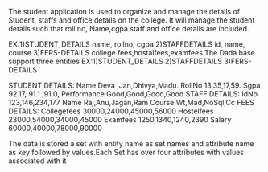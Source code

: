 The student application is used 
to organize and manage the details of
Student, staffs and office details  on the college.
It will manage the student details such that roll no,
Name,cgpa.staff and office details are included.

  EX:1)STUDENT_DETAILS name, rollno, cgpa
     2)STAFFDETAILS id, name, course
     3)FERS-DETAILS college fees,hostalfees,examfees
The Dada base support three entities
   EX:1)STUDENT_DETAILS
     2)STAFFDETAILS 
     3)FERS-DETAILS 

 STUDENT DETAILS:
Name
Deva ,Jan,Dhivya,Madu.
RollNo
13,35,17,59.
Sgpa
92.17, 91.1 ,91.0,
Performance
Good,Good,Good,Good
STAFF DETAILS:
IdNo
123,146,234,177
Name
Raj,Anu,Jagan,Ram
Course
Wt,Mad,NoSql,Cc
FEES DETAILS:
Collegefees
30000,24000,45000,56000
Hostelfees
23000,54000,34000,45000
Examfees
1250,1340,1240,2390
Salary
60000,40000,78000,90000

The data is stored a set with entity name as set 
names and attribute name as key followed by values.Each 
Set has over four attributes with values associated with it
